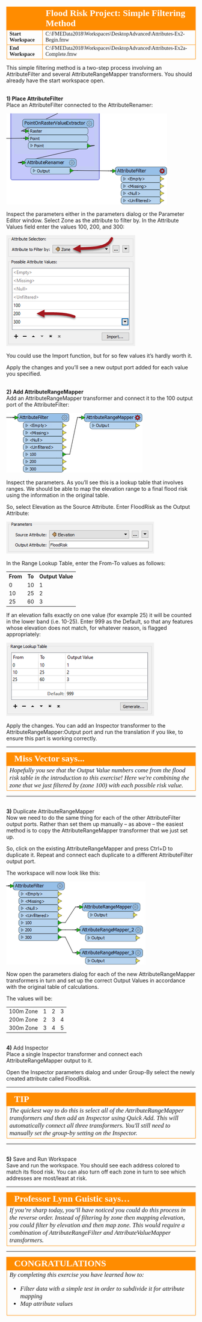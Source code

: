 <!--Exercise Section-->


<table style="border-spacing: 0px;border-collapse: collapse;font-family:serif">
<tr>
<td style="vertical-align:middle;background-color:darkorange;border: 2px solid darkorange">
<i class="fa fa-cogs fa-lg fa-pull-left fa-fw" style="color:white;padding-right: 12px;vertical-align:text-top"></i>
<span style="color:white;font-size:x-large;font-weight: bold"></span>
</td>
<td style="border: 2px solid darkorange;background-color:darkorange;color:white">
<span style="color:white;font-size:x-large;font-weight: bold">Flood Risk Project: Simple Filtering Method</span>
</td>
</tr>

<tr>
<td style="border: 1px solid darkorange; font-weight: bold">Start Workspace</td>
<td style="border: 1px solid darkorange">C:\FMEData2018\Workspaces\DesktopAdvanced\Attributes-Ex2-Begin.fmw</td>
</tr>

<tr>
<td style="border: 1px solid darkorange; font-weight: bold">End Workspace</td>
<td style="border: 1px solid darkorange">C:\FMEData2018\Workspaces\DesktopAdvanced\Attributes-Ex2a-Complete.fmw</td>
</tr>

</table>

This simple filtering method is a two-step process involving an AttributeFilter and several AttributeRangeMapper transformers. You should already have the start workspace open.


<br>**1) Place AttributeFilter**
<br>Place an AttributeFilter connected to the AttributeRenamer:

![](./Images/Img5.219.Ex2a.AttributeFilterOnCanvas.png)

Inspect the parameters either in the parameters dialog or the Parameter Editor window. Select Zone as the attribute to filter by. In the Attribute Values field enter the values 100, 200, and 300:

![](./Images/Img5.220.Ex2a.AttributeFilterParameters.png)

You could use the Import function, but for so few values it’s hardly worth it.

Apply the changes and you’ll see a new output port added for each value you specified.


<br>**2) Add AttributeRangeMapper**
<br>Add an AttributeRangeMapper transformer and connect it to the 100 output port of the AttributeFilter:

![](./Images/Img5.221.Ex2a.AttributeRangeMapperOnCanvas.png)

Inspect the parameters. As you’ll see this is a lookup table that involves ranges. We should be able to map the elevation range to a final flood risk using the information in the original table.

So, select Elevation as the Source Attribute. Enter FloodRisk as the Output Attribute:

![](./Images/Img5.222.Ex2a.AttributeRangeMapperParameters1.png)

In the Range Lookup Table, enter the From-To values as follows:

<table>
<tr><th>From</th><th>To</th><th>Output Value</th></tr>
<tr><td>0</td><td>10</td><td>1</td></tr>
<tr><td>10</td><td>25</td><td>2</td></tr>
<tr><td>25</td><td>60</td><td>3</td></tr>
</table>

If an elevation falls exactly on one value (for example 25) it will be counted in the lower band (i.e. 10-25). Enter 999 as the Default, so that any features whose elevation does not match, for whatever reason, is flagged appropriately:

![](./Images/Img5.223.Ex2a.AttributeRangeMapperParameters2.png)

Apply the changes. You can add an Inspector transformer to the AttributeRangeMapper:Output port and run the translation if you like, to ensure this part is working correctly.

---

<!--Person X Says Section-->

<table style="border-spacing: 0px">
<tr>
<td style="vertical-align:middle;background-color:darkorange;border: 2px solid darkorange">
<i class="fa fa-quote-left fa-lg fa-pull-left fa-fw" style="color:white;padding-right: 12px;vertical-align:text-top"></i>
<span style="color:white;font-size:x-large;font-weight: bold;font-family:serif">Miss Vector says...</span>
</td>
</tr>

<tr>
<td style="border: 1px solid darkorange">
<span style="font-family:serif; font-style:italic; font-size:larger">
Hopefully you see that the Output Value numbers come from the flood risk table in the introduction to this exercise! Here we're combining the zone that we just filtered by (zone 100) with each possible risk value.
</span>
</td>
</tr>
</table>

---

<br>**3)** Duplicate AttributeRangeMapper
<br>Now we need to do the same thing for each of the other AttributeFilter output ports. Rather than set them up manually – as above – the easiest method is to copy the AttributeRangeMapper transformer that we just set up.

So, click on the existing AttributeRangeMapper and press Ctrl+D to duplicate it. Repeat and connect each duplicate to a different AttributeFilter output port.

The workspace will now look like this:

![](./Images/Img5.224.Ex2a.AttributeRangeMappersx3.png)

Now open the parameters dialog for each of the new AttributeRangeMapper transformers in turn and set up the correct Output Values in accordance with the original table of calculations.

The values will be:

<table>
<tr><td>100m Zone</td><td>1</td><td>2</td><td>3</td></tr>
<tr><td>200m Zone</td><td>2</td><td>3</td><td>4</td></tr>
<tr><td>300m Zone</td><td>3</td><td>4</td><td>5</td></tr>
</table>


<br>**4)** Add Inspector
<br>Place a single Inspector transformer and connect each AttributeRangeMapper output to it.

Open the Inspector parameters dialog and under Group-By select the newly created attribute called FloodRisk.

---

<!--Tip Section--> 

<table style="border-spacing: 0px">
<tr>
<td style="vertical-align:middle;background-color:darkorange;border: 2px solid darkorange">
<i class="fa fa-info-circle fa-lg fa-pull-left fa-fw" style="color:white;padding-right: 12px;vertical-align:text-top"></i>
<span style="color:white;font-size:x-large;font-weight: bold;font-family:serif">TIP</span>
</td>
</tr>

<tr>
<td style="border: 1px solid darkorange">
<span style="font-family:serif; font-style:italic; font-size:larger">
The quickest way to do this is select all of the AttributeRangeMapper transformers and then add an Inspector using Quick Add. This will automatically connect all three transformers. You'll still need to manually set the group-by setting on the Inspector.
</span>
</td>
</tr>
</table>

---

<br>**5)** Save and Run Workspace
<br>Save and run the workspace. You should see each address colored to match its flood risk. You can also turn off each zone in turn to see which addresses are most/least at risk.

---

<table style="border-spacing: 0px">
<tr>
<td style="vertical-align:middle;background-color:darkorange;border: 2px solid darkorange">
<i class="fa fa-quote-left fa-lg fa-pull-left fa-fw" style="color:white;padding-right: 12px;vertical-align:text-top"></i>
<span style="color:white;font-size:x-large;font-weight: bold;font-family:serif">Professor Lynn Guistic says…</span>
</td>
</tr>

<tr>
<td style="border: 1px solid darkorange">
<span style="font-family:serif; font-style:italic; font-size:larger">
If you’re sharp today, you’ll have noticed you could do this process in the reverse order. Instead of filtering by zone then mapping elevation, you could filter by elevation and then map zone. This would require a combination of AttributeRangeFilter and AttributeValueMapper transformers.
</span>
</td>
</tr>
</table>

---

<!--Exercise Congratulations Section--> 

<table style="border-spacing: 0px">
<tr>
<td style="vertical-align:middle;background-color:darkorange;border: 2px solid darkorange">
<i class="fa fa-thumbs-o-up fa-lg fa-pull-left fa-fw" style="color:white;padding-right: 12px;vertical-align:text-top"></i>
<span style="color:white;font-size:x-large;font-weight: bold;font-family:serif">CONGRATULATIONS</span>
</td>
</tr>

<tr>
<td style="border: 1px solid darkorange">
<span style="font-family:serif; font-style:italic; font-size:larger">
By completing this exercise you have learned how to:
<ul><li>Filter data with a simple test in order to subdivide it for attribute mapping</li>
<li>Map attribute values</li></ul>
</span>
</td>
</tr>
</table>